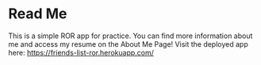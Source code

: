 # Read Me

This is a simple ROR app for practice. You can find more information about me and access my resume on the About Me Page!
Visit the deployed app here: https://friends-list-ror.herokuapp.com/
